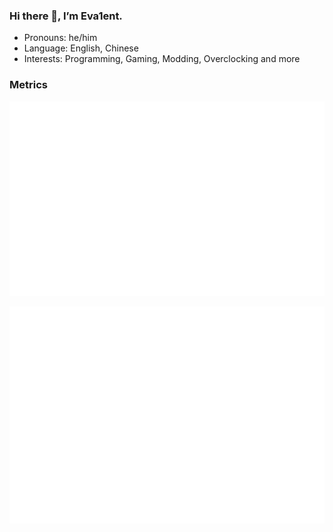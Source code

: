 ### Hi there 👋, I’m Eva1ent.

- Pronouns: he/him
- Language: English, Chinese
- Interests: Programming, Gaming, Modding, Overclocking and more

### Metrics


![starlists](./metrics.plugin.starlists.languages.svg)

![isocalendar](./metrics.plugin.isocalendar.fullyear.svg)
